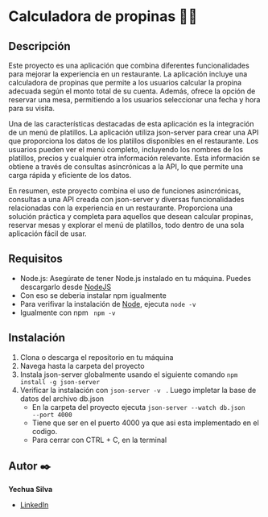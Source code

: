 <h1>Calculadora de propinas 🍖🧮</h1>

## Descripción 

Este proyecto es una aplicación que combina diferentes funcionalidades para mejorar la experiencia en un restaurante. La aplicación incluye una calculadora de propinas que permite a los usuarios calcular la propina adecuada según el monto total de su cuenta. Además, ofrece la opción de reservar una mesa, permitiendo a los usuarios seleccionar una fecha y hora para su visita.

Una de las características destacadas de esta aplicación es la integración de un menú de platillos. La aplicación utiliza json-server para crear una API que proporciona los datos de los platillos disponibles en el restaurante. Los usuarios pueden ver el menú completo, incluyendo los nombres de los platillos, precios y cualquier otra información relevante. Esta información se obtiene a través de consultas asincrónicas a la API, lo que permite una carga rápida y eficiente de los datos.

En resumen, este proyecto combina el uso de funciones asincrónicas, consultas a una API creada con json-server y diversas funcionalidades relacionadas con la experiencia en un restaurante. Proporciona una solución práctica y completa para aquellos que desean calcular propinas, reservar mesas y explorar el menú de platillos, todo dentro de una sola aplicación fácil de usar.

## Requisitos

 - Node.js: Asegúrate de tener Node.js instalado en tu máquina. Puedes descargarlo desde [NodeJS](https://nodejs.org)
 - Con eso se deberia instalar npm igualmente
 - Para verifivar la instalación de [Node](https://nodejs.org), ejecuta  <code>node -v </code>
 - Igualmente con npm  <code> npm -v </code>

## Instalación

 1. Clona o descarga el repositorio en tu máquina
 2. Navega hasta la carpeta del proyecto
 3. Instala json-server globalmente usando el siguiente comando  <code>npm install -g json-server</code>
 4. Verificar la instalación con  <code>json-server -v </code> . Luego impletar la base de datos del archivo db.json
    - En la carpeta del proyecto ejecuta  <code>json-server --watch db.json --port 4000 </code>
    - Tiene que ser en el puerto 4000 ya que asi esta implementado en el codigo.
    - Para cerrar con CTRL + C, en la terminal
    
## Autor ✒️

**Yechua Silva**

* [LinkedIn](https://www.linkedin.com/in/yechua-silva/)

